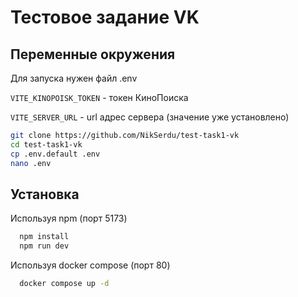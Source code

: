 # Тестовое задание VK

## Переменные окружения

Для запуска нужен файл .env

`VITE_KINOPOISK_TOKEN` - токен КиноПоиска

`VITE_SERVER_URL` - url адрес сервера (значение уже установлено)

```bash
git clone https://github.com/NikSerdu/test-task1-vk
cd test-task1-vk
cp .env.default .env
nano .env
```

## Установка

Используя npm (порт 5173)

```bash
  npm install
  npm run dev
```

Используя docker compose (порт 80)

```bash
  docker compose up -d
```
